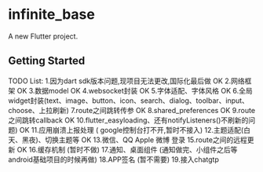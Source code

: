 # infinite_base

A new Flutter project.

## Getting Started
TODO List:
1.因为dart sdk版本问题,现项目无法更改,国际化最后做  OK
2.网络框架  OK
3.数据model  OK
4.websocket封装   OK
5.字体适配、字体风格  OK
6.全局widget封装(text、image、button、icon、search、dialog、toolbar、input、choose、上拉刷新)
7.route之间跳转传参   OK
8.shared_preferences OK
9.route之间跳转callback  OK
10.flutter_easyloading、还有notifyListeners()不刷新的问题)  OK
11.应用崩溃上报处理 ( google控制台打不开,暂时不接入)
12.主题适配(白天、黑夜)、切换主题等  OK
13.微信、QQ Apple 微博 登录
15.route之间的远程更新  OK
16.缓存机制  (暂时不做)
17.通知、桌面组件  (通知做完、小组件之后等android基础项目的时候再做)
18.APP签名  (暂不需要)
19.接入chatgtp